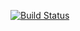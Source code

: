 [![Build Status](https://travis-ci.org/014248120/ratebeer.png)](https://travis-ci.org/014248120/ratebeer)
